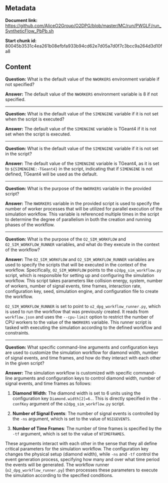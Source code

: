 ## Metadata

**Document link:** https://github.com/AliceO2Group/O2DPG/blob/master/MC/run/PWGLF/run_SyntheticFlow_PbPb.sh

**Start chunk id:** 80045b3531c4ea261b08efbfa933b94cd62e7d05a7d0f7c3bcc9a264d3d10fa8

## Content

**Question:** What is the default value of the `NWORKERS` environment variable if not specified?

**Answer:** The default value of the `NWORKERS` environment variable is 8 if not specified.

---

**Question:** What is the default value of the `SIMENGINE` variable if it is not set when the script is executed?

**Answer:** The default value of the `SIMENGINE` variable is TGeant4 if it is not set when the script is executed.

---

**Question:** What is the default value of the `SIMENGINE` variable if it is not set in the script?

**Answer:** The default value of the `SIMENGINE` variable is TGeant4, as it is set to `${SIMENGINE:-TGeant4}` in the script, indicating that if `SIMENGINE` is not defined, TGeant4 will be used as the default.

---

**Question:** What is the purpose of the `NWORKERS` variable in the provided script?

**Answer:** The `NWORKERS` variable in the provided script is used to specify the number of worker processes that will be utilized for parallel execution of the simulation workflow. This variable is referenced multiple times in the script to determine the degree of parallelism in both the creation and running phases of the workflow.

---

**Question:** What is the purpose of the `O2_SIM_WORKFLOW` and `O2_SIM_WORKFLOW_RUNNER` variables, and what do they execute in the context of the workflow?

**Answer:** The `O2_SIM_WORKFLOW` and `O2_SIM_WORKFLOW_RUNNER` variables are used to specify the scripts that will be executed in the context of the workflow. Specifically, `O2_SIM_WORKFLOW` points to the `o2dpg_sim_workflow.py` script, which is responsible for setting up and configuring the simulation workflow. This script takes parameters like collision energy, system, number of workers, number of signal events, time frames, interaction rate, configuration key, seed, simulation engine, and configuration file to create the workflow. 

`O2_SIM_WORKFLOW_RUNNER` is set to point to `o2_dpg_workflow_runner.py`, which is used to run the workflow that was previously created. It reads from `workflow.json` and uses the `--cpu-limit` option to restrict the number of CPU workers to the value of the `NWORKERS` variable. This runner script is tasked with executing the simulation according to the defined workflow and constraints.

---

**Question:** What specific command-line arguments and configuration keys are used to customize the simulation workflow for diamond width, number of signal events, and time frames, and how do they interact with each other in the given script?

**Answer:** The simulation workflow is customized with specific command-line arguments and configuration keys to control diamond width, number of signal events, and time frames as follows:

1. **Diamond Width**: The diamond width is set to 6 units using the configuration key `Diamond.width[2]=6.`. This is directly specified in the `-confKey` argument of the `o2dpg_sim_workflow.py` script.

2. **Number of Signal Events**: The number of signal events is controlled by the `-ns` argument, which is set to the value of `NSIGEVENTS`.

3. **Number of Time Frames**: The number of time frames is specified by the `-tf` argument, which is set to the value of `NTIMEFRAMES`.

These arguments interact with each other in the sense that they all define critical parameters for the simulation workflow. The configuration key changes the physical setup (diamond width), while `-ns` and `-tf` control the event generation process, specifying how many and over what time period the events will be generated. The workflow runner (`o2_dpg_workflow_runner.py`) then processes these parameters to execute the simulation according to the specified conditions.